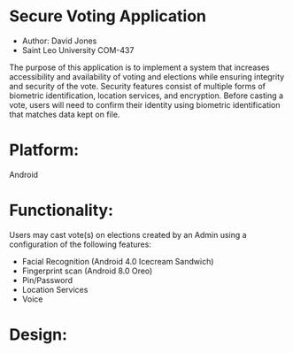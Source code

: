 <!-- 
  <<< Author notes: Header of the course >>> 
  Include a 1280×640 image, course title in sentence case, and a concise description in emphasis.
  In your repository settings: enable template repository, add your 1280×640 social image, auto delete head branches.
  Add your open source license, GitHub uses Creative Commons Attribution 4.0 International.
-->

# Secure Voting Application

- Author: David Jones
- Saint Leo University COM-437

The purpose of this application is to implement a system that increases accessibility and availability of voting and elections while ensuring integrity and security of the vote. Security features consist of multiple forms of biometric identification, location services, and encryption. Before casting a vote, users will need to confirm their identity using biometric identification that matches data kept on file. 

# Platform: <br/>
Android

# Functionality: <br/>
Users may cast vote(s) on elections created by an Admin using a configuration of the following features:
- Facial Recognition (Android 4.0 Icecream Sandwich)
- Fingerprint scan (Android 8.0 Oreo)
- Pin/Password
- Location Services
- Voice

# Design:

